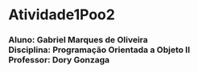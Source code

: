 # Atividade1Poo2
<h3> Aluno: Gabriel Marques de Oliveira 
<br> Disciplina: Programação Orientada a Objeto II
<br>Professor: Dory Gonzaga
</h3>
